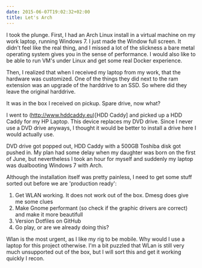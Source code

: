 ```yaml
---
date: 2015-06-07T19:02:32+02:00
title: Let's Arch
---
```


I took the plunge. First, I had an Arch Linux install in a virtual machine on my work laptop, running Windows 7. I just made the Window full screen. It didn't feel like the real thing, and I missed a lot of the slickness a bare metal operating system gives you in the sense of performance. I would also like to be able to run VM's under Linux and get some real Docker experience.

Then, I realized that when I received my laptop from my work, that the hardware was customized. One of the things they did next to the ram extension was an upgrade of the harddrive to an SSD. So where did they leave the original harddrive.

It was in the box I received on pickup. Spare drive, now what?

I went to (http://www.hddcaddy.eu)[HDD Caddy] and picked up a HDD Caddy for my HP Laptop. This device replaces my DVD drive. Since I never use a DVD drive anyways, I thought it would be better to install a drive here I would actually use.

DVD drive got popped out, HDD Caddy with a 500GB Toshiba disk got pushed in. My plan had some delay when my daughter was born on the first of June, but nevertheless I took an hour for myself and suddenly my laptop was dualbooting Windows 7 with Arch.

Although the installation itself was pretty painless, I need to get some stuff sorted out before we are 'production ready':

1. Get WLAN working. It does not work out of the box. Dmesg does give me some clues
2. Make Gnome performant (so check if the graphic drivers are correct) and make it more beautifull
3. Version Dotfiles on GitHub
4. Go play, or are we already doing this?

Wlan is the most urgent, as I like my rig to be mobile. Why would I use a laptop for this project otherwise. I'm a bit puzzled that WLan is still very much unsupported out of the box, but I will sort this and get it working quickly I recon.


